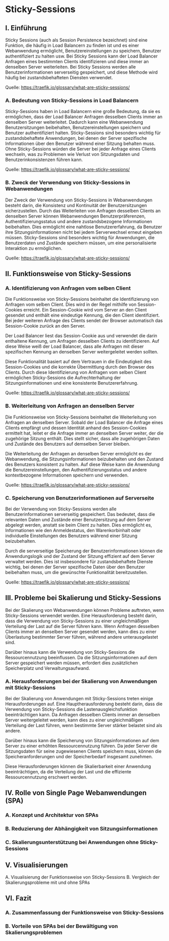 # Sticky-Sessions

## I. Einführung

Sticky Sessions (auch als Session Persistence bezeichnet) sind eine Funktion, die häufig in Load Balancern zu finden ist und es einer Webanwendung ermöglicht, Benutzereinstellungen zu speichern, Benutzer authentifiziert zu halten usw. Bei Sticky Sessions kann der Load Balancer Anfragen eines bestimmten Clients identifizieren und diese immer an denselben Server weiterleiten. Bei Sticky Sessions werden alle Benutzerinformationen serverseitig gespeichert, und diese Methode wird häufig bei zustandsbehafteten Diensten verwendet.

Quelle: <https://traefik.io/glossary/what-are-sticky-sessions/>

### A. Bedeutung von Sticky-Sessions in Load Balancern

Sticky-Sessions haben in Load Balancern eine große Bedeutung, da sie es ermöglichen, dass der Load Balancer Anfragen desselben Clients immer an denselben Server weiterleitet. Dadurch kann eine Webanwendung Benutzersitzungen beibehalten, Benutzereinstellungen speichern und Benutzer authentifiziert halten. Sticky-Sessions sind besonders wichtig für zustandsbehaftete Anwendungen, bei denen der Server spezifische Informationen über den Benutzer während einer Sitzung behalten muss. Ohne Sticky-Sessions würden die Server bei jeder Anfrage eines Clients wechseln, was zu Problemen wie Verlust von Sitzungsdaten und Benutzerinkonsistenzen führen kann.

Quelle: <https://traefik.io/glossary/what-are-sticky-sessions/>

### B. Zweck der Verwendung von Sticky-Sessions in Webanwendungen

Der Zweck der Verwendung von Sticky-Sessions in Webanwendungen besteht darin, die Konsistenz und Kontinuität der Benutzersitzungen sicherzustellen. Durch das Weiterleiten von Anfragen desselben Clients an denselben Server können Webanwendungen Benutzerpräferenzen, Authentifizierungsstatus und andere zustandsbezogene Informationen beibehalten. Dies ermöglicht eine nahtlose Benutzererfahrung, da Benutzer ihre Sitzungsinformationen nicht bei jedem Serverwechsel erneut eingeben müssen. Sticky-Sessions sind besonders wichtig für Anwendungen, die Benutzerdaten und Zustände speichern müssen, um eine personalisierte Interaktion zu ermöglichen.

Quelle: <https://traefik.io/glossary/what-are-sticky-sessions/>

## II. Funktionsweise von Sticky-Sessions

### A. Identifizierung von Anfragen vom selben Client

Die Funktionsweise von Sticky-Sessions beinhaltet die Identifizierung von Anfragen vom selben Client. Dies wird in der Regel mithilfe von Session-Cookies erreicht. Ein Session-Cookie wird vom Server an den Client gesendet und enthält eine eindeutige Kennung, die den Client identifiziert. Bei jeder weiteren Anfrage des Clients sendet der Browser automatisch das Session-Cookie zurück an den Server.

Der Load Balancer liest das Session-Cookie aus und verwendet die darin enthaltene Kennung, um Anfragen desselben Clients zu identifizieren. Auf diese Weise weiß der Load Balancer, dass alle Anfragen mit dieser spezifischen Kennung an denselben Server weitergeleitet werden sollten.

Diese Funktionalität basiert auf dem Vertrauen in die Eindeutigkeit des Session-Cookies und die korrekte Übermittlung durch den Browser des Clients. Durch diese Identifizierung von Anfragen vom selben Client ermöglichen Sticky-Sessions die Aufrechterhaltung der Sitzungsinformationen und eine konsistente Benutzererfahrung.

Quelle: <https://traefik.io/glossary/what-are-sticky-sessions/>

### B. Weiterleitung von Anfragen an denselben Server

Die Funktionsweise von Sticky-Sessions beinhaltet die Weiterleitung von Anfragen an denselben Server. Sobald der Load Balancer die Anfrage eines Clients empfängt und dessen Identität anhand des Session-Cookies ermittelt hat, leitet er die Anfrage immer an denselben Server weiter, der die zugehörige Sitzung enthält. Dies stellt sicher, dass alle zugehörigen Daten und Zustände des Benutzers auf demselben Server bleiben.

Die Weiterleitung der Anfragen an denselben Server ermöglicht es der Webanwendung, die Sitzungsinformationen beizubehalten und den Zustand des Benutzers konsistent zu halten. Auf diese Weise kann die Anwendung die Benutzereinstellungen, den Authentifizierungsstatus und andere kontextbezogene Informationen speichern und verwenden.

Quelle: <https://traefik.io/glossary/what-are-sticky-sessions/>

### C. Speicherung von Benutzerinformationen auf Serverseite

Bei der Verwendung von Sticky-Sessions werden alle Benutzerinformationen serverseitig gespeichert. Das bedeutet, dass die relevanten Daten und Zustände einer Benutzersitzung auf dem Server abgelegt werden, anstatt sie beim Client zu halten. Dies ermöglicht es, Informationen wie den Anmeldestatus, den Warenkorbinhalt oder individuelle Einstellungen des Benutzers während einer Sitzung beizubehalten.

Durch die serverseitige Speicherung der Benutzerinformationen können die Anwendungslogik und der Zustand der Sitzung effizient auf dem Server verwaltet werden. Dies ist insbesondere für zustandsbehaftete Dienste wichtig, bei denen der Server spezifische Daten über den Benutzer beibehalten muss, um die gewünschte Funktionalität bereitzustellen.

Quelle: <https://traefik.io/glossary/what-are-sticky-sessions/>

## III. Probleme bei Skalierung und Sticky-Sessions

Bei der Skalierung von Webanwendungen können Probleme auftreten, wenn Sticky-Sessions verwendet werden. Eine Herausforderung besteht darin, dass die Verwendung von Sticky-Sessions zu einer ungleichmäßigen Verteilung der Last auf die Server führen kann. Wenn Anfragen desselben Clients immer an denselben Server gesendet werden, kann dies zu einer Überlastung bestimmter Server führen, während andere unterausgelastet sind.

Darüber hinaus kann die Verwendung von Sticky-Sessions die Ressourcennutzung beeinflussen. Da die Sitzungsinformationen auf dem Server gespeichert werden müssen, erfordert dies zusätzlichen Speicherplatz und Verwaltungsaufwand.

### A. Herausforderungen bei der Skalierung von Anwendungen mit Sticky-Sessions

Bei der Skalierung von Anwendungen mit Sticky-Sessions treten einige Herausforderungen auf. Eine Hauptherausforderung besteht darin, dass die Verwendung von Sticky-Sessions die Lastenausgleichsfunktion beeinträchtigen kann. Da Anfragen desselben Clients immer an denselben Server weitergeleitet werden, kann dies zu einer ungleichmäßigen Verteilung der Last führen, wenn bestimmte Server stärker belastet sind als andere.

Darüber hinaus kann die Speicherung von Sitzungsinformationen auf dem Server zu einer erhöhten Ressourcennutzung führen. Da jeder Server die Sitzungsdaten für seine zugewiesenen Clients speichern muss, können die Speicheranforderungen und der Speicherbedarf insgesamt zunehmen.

Diese Herausforderungen können die Skalierbarkeit einer Anwendung beeinträchtigen, da die Verteilung der Last und die effiziente Ressourcennutzung erschwert werden.

## IV. Rolle von Single Page Webanwendungen (SPA)

### A. Konzept und Architektur von SPAs

### B. Reduzierung der Abhängigkeit von Sitzungsinformationen

### C. Skalierungsunterstützung bei Anwendungen ohne Sticky-Sessions

## V. Visualisierungen

A. Visualisierung der Funktionsweise von Sticky-Sessions
B. Vergleich der Skalierungsprobleme mit und ohne SPAs

## VI. Fazit

### A. Zusammenfassung der Funktionsweise von Sticky-Sessions

### B. Vorteile von SPAs bei der Bewältigung von Skalierungsproblemen
